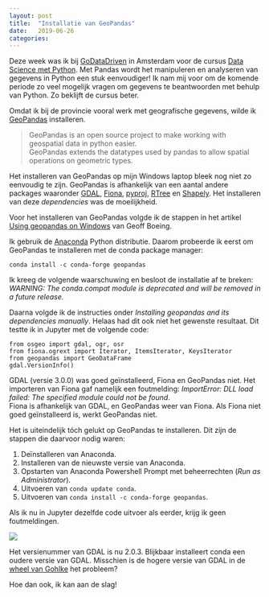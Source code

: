 ```yaml
---
layout: post
title:  "Installatie van GeoPandas"
date:   2019-06-26 
categories: 
---
```


Deze week was ik bij [GoDataDriven](https://godatadriven.com/) in Amsterdam voor de cursus [Data Science met Python](https://training.xebia.com/data-science/data-science-with-python). Met Pandas wordt het manipuleren en analyseren van gegevens in Python een stuk eenvoudiger! Ik nam mij voor om de komende periode zo veel mogelijk vragen om gegevens te beantwoorden met behulp van Python. Zo beklijft de cursus beter. 

Omdat ik bij de provincie vooral werk met geografische gegevens, wilde ik [GeoPandas](http://geopandas.org/) installeren. 

>GeoPandas is an open source project to make working with geospatial data in python easier.         
>GeoPandas extends the datatypes used by pandas to allow spatial operations on geometric types.       

Het installeren van GeoPandas op mijn Windows laptop bleek nog niet zo eenvoudig te zijn. GeoPandas is afhankelijk van een aantal andere packages waaronder [GDAL](https://pypi.org/project/GDAL/), [Fiona](https://pypi.org/project/Fiona/), [pyproj](https://pypi.org/project/pyproj/), [RTree](https://pypi.org/project/Rtree/) en [Shapely](https://pypi.org/project/Shapely/). Het installeren van deze _dependencies_ was de moeilijkheid.   

Voor het installeren van GeoPandas volgde ik de stappen in het artikel [Using geopandas on Windows](https://geoffboeing.com/2014/09/using-geopandas-windows/) van Geoff Boeing.

Ik gebruik de [Anaconda](https://www.anaconda.com/distribution/) Python distributie. Daarom probeerde ik eerst om GeoPandas te installeren met de conda package manager:

```
conda install -c conda-forge geopandas
```

Ik kreeg de volgende waarschuwing en besloot de installatie af te breken:    
_WARNING: The conda.compat module is deprecated and will be removed in a future release._

Daarna volgde ik de instructies onder _Installing geopandas and its dependencies manually_. Helaas had dit ook niet het gewenste resultaat. Dit testte ik in Jupyter met de volgende code:

```
from osgeo import gdal, ogr, osr         
from fiona.ogrext import Iterator, ItemsIterator, KeysIterator         
from geopandas import GeoDataFrame         
gdal.VersionInfo()       
```
 
 GDAL (versie 3.0.0) was goed geïnstalleerd, Fiona en GeoPandas niet. Het importeren van Fiona gaf namelijk een foutmelding: _ImportError: DLL load failed: The specified module could not be found_.      
Fiona is afhankelijk van GDAL, en GeoPandas weer van Fiona. Als Fiona niet goed geïnstalleerd is, werkt GeoPandas niet.

Het is uiteindelijk tóch gelukt op GeoPandas te installeren. Dit zijn de stappen die daarvoor nodig waren:    
1. Deïnstalleren van Anaconda.
2. Installeren van de nieuwste versie van Anaconda.
4. Opstarten van Anaconda Powershell Prompt met beheerrechten (_Run as Administrator_).
5. Uitvoeren van `conda update conda`.
6. Uitvoeren van `conda install -c conda-forge geopandas`. 

Als ik nu in Jupyter dezelfde code uitvoer als eerder, krijg ik geen foutmeldingen. 

![]({{site.url}}/assets/img/2019-06-26/img01.png) 

Het versienummer van GDAL is nu 2.0.3. Blijkbaar installeert conda een oudere versie van GDAL. Misschien is de hogere versie van GDAL in de [wheel van Gohlke](https://www.lfd.uci.edu/~gohlke/pythonlibs/#gdal) het probleem? 

Hoe dan ook, ik kan aan de slag!